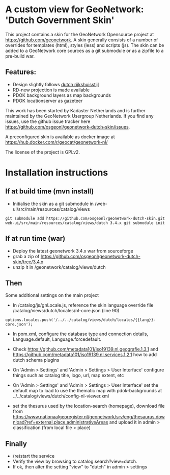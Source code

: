 # A custom view for GeoNetwork: 'Dutch Government Skin'

This project contains a skin for the GeoNetwork Opensource project at https://github.com/geonetwork. A skin generally consists of a number of overrides for templates (html), styles (less) and scripts (js). The skin can be added to a GeoNetwork core sources as a git submodule or as a zipfile to a pre-build war.

## Features:
- Design slightly follows [dutch rijkshuisstijl](https://www.rijkshuisstijl.nl/)
- RD-new projection is made available
- PDOK background layers as map backgrounds
- PDOK locationserver as gazeteer

This work has been started by Kadaster Netherlands and is further maintained by the GeoNetwork Usergroup Netherlands. If you find any issues, use the github issue tracker here https://github.com/osgeonl/geonetwork-dutch-skin/issues.

A preconfigured skin is available as docker image at https://hub.docker.com/r/geocat/geonetwork-nl/

The license of the project is GPLv2.

# Installation instructions

## If at build time (mvn install)

- Initialise the skin as a git submodule in /web-ui/src/main/resources/catalog/views

`git submodule add https://github.com/osgeonl/geonetwork-dutch-skin.git web-ui/src/main/resources/catalog/views/dutch 3.4.x
git submodule init`

## If at run time (war)

- Deploy the latest geonetwork 3.4.x war from sourceforge
- grab a zip of https://github.com/osgeonl/geonetwork-dutch-skin/tree/3.4.x
- unzip it in /geonetwork/catalog/views/dutch

## Then

Some additional settings on the main project

- In /catalog/js/gnLocale.js, reference the skin language override file /catalog/views/dutch/locales/nl-core.json (line 90)

`options.locales.push('/../../catalog/views/dutch/locales/{{lang}}-core.json');`

- In pom.xml, configure the database type and connection details, Language.default, Language.forcedefault.

- Check https://github.com/metadata101/iso19139.nl.geografie.1.3.1 and https://github.com/metadata101/iso19139.nl.services.1.2.1 how to add dutch schema plugins

- On 'Admin > Settings' and 'Admin > Settings > User Interface' configure things such as catalog title, logo, url, map extent, etc

- On 'Admin > Settings' and 'Admin > Settings > User Interface' set the default map to load to use the thematic map with pdok-backgrounds at ../../catalog/views/dutch/config-nl-viewer.xml

- set the thesurus used by the location-search (homepage), download file from https://www.nationaalgeoregister.nl/geonetwork/srv/eng/thesaurus.download?ref=external.place.administrativeAreas and upload it in admin > classification (from local file > place)

## Finally

- (re)start the service
- Verify the view by browsing to catalog.search?view=dutch. 
- If ok, then alter the setting "view" to "dutch" in admin > settings


